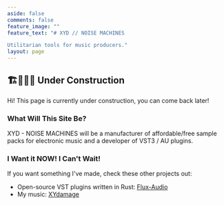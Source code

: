 ```yaml
---
aside: false
comments: false
feature_image: ""
feature_text: "# XYD // NOISE MACHINES

Utilitarian tools for music producers."
layout: page
---
```


## 🏗️🚧👷‍♀️ Under Construction
Hi! This page is currently under construction, you can come back later!

### What Will This Site Be?
XYD - NOISE MACHINES will be a manufacturer of affordable/free sample packs for electronic music and a developer of VST3 / AU plugins.

### I Want it NOW! I Can't Wait!
If you want something I've made, check these other projects out:
- Open-source VST plugins written in Rust: [Flux-Audio](https://github.com/flux-audio)
- My music: [XYdamage](https://xydamage.bandcamp.com)

